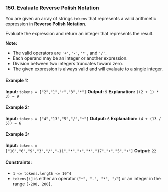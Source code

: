 ### 150. Evaluate Reverse Polish Notation

You are given an array of strings `tokens` that represents a valid arithmetic expression in **Reverse Polish Notation**.

Evaluate the expression and return an integer that represents the result.

**Note:**
- The valid operators are `'+'`, `'-'`, `'*'`, and `'/'`.
- Each operand may be an integer or another expression.
- Division between two integers truncates toward zero.
- The given expression is always valid and will evaluate to a single integer.

#### Example 1:
**Input:** `tokens = ["2","1","+","3","*"]`
**Output:** `9`
**Explanation:** `((2 + 1) * 3) = 9`

#### Example 2:
**Input:** `tokens = ["4","13","5","/","+"]`
**Output:** `6`
**Explanation:** `(4 + (13 / 5)) = 6`

#### Example 3:
**Input:** `tokens = ["10","6","9","3","/","-11","*","+","*","17","+","5","+"]`
**Output:** `22`

#### Constraints:
- `1 <= tokens.length <= 10^4`
- `tokens[i]` is either an operator (`"+", "-", "*", "/"`) or an integer in the range `[-200, 200]`.